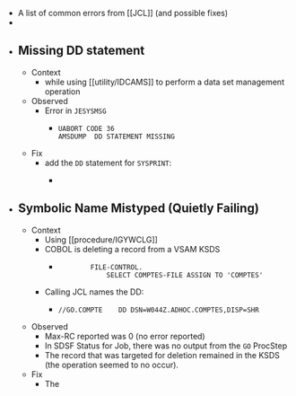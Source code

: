 - A list of common errors from [[JCL]] (and possible fixes)
-
- ## Missing DD statement
	- Context
		- while using [[utility/IDCAMS]] to perform a data set management operation
	- Observed
		- Error in `JESYSMSG`
			- ```
			  UABORT CODE 36
			  AMSDUMP  DD STATEMENT MISSING
			  ```
	- Fix
		- add the `DD` statement for `SYSPRINT`:
			- ```
			  ```
- ## Symbolic Name Mistyped (Quietly Failing)
	- Context
		- Using [[procedure/IGYWCLG]]
		- COBOL is deleting a record from a VSAM KSDS
			- ```cobol
			          FILE-CONTROL.
			              SELECT COMPTES-FILE ASSIGN TO 'COMPTES'
			  ```
		- Calling JCL names the DD:
			- ```jcl
			  //GO.COMPTE    DD DSN=W044Z.ADHOC.COMPTES,DISP=SHR
			  ```
	- Observed
		- Max-RC reported was 0 (no error reported)
		- In SDSF Status for Job, there was no output from the `GO` ProcStep
		- The record that was targeted for deletion remained in the KSDS (the operation seemed to no occur).
	- Fix
		- The